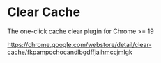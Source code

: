 Clear Cache
===========

The one-click cache clear plugin for Chrome >= 19

https://chrome.google.com/webstore/detail/clear-cache/fkpampcchocandlbgdffjaihmccjmlgk
